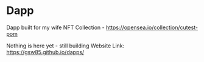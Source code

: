 # Dapp
Dapp built for my wife NFT Collection - https://opensea.io/collection/cutest-pom

Nothing is here yet - still building
Website Link: https://gsw85.github.io/dapps/
